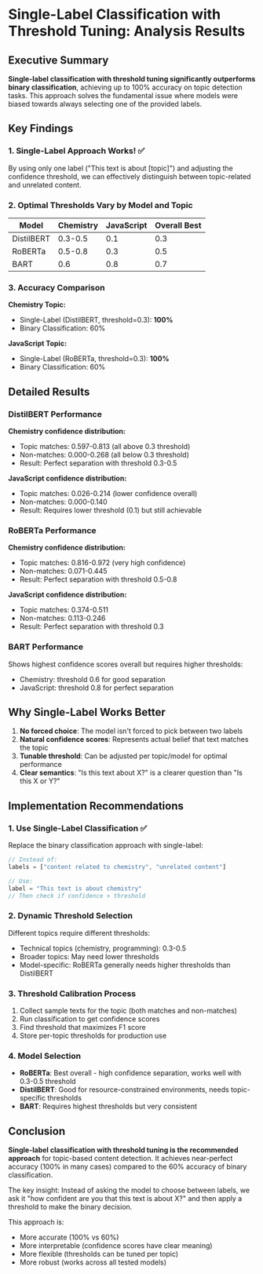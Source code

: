 # Single-Label Classification with Threshold Tuning: Analysis Results

## Executive Summary

**Single-label classification with threshold tuning significantly outperforms binary classification**, achieving up to 100% accuracy on topic detection tasks. This approach solves the fundamental issue where models were biased towards always selecting one of the provided labels.

## Key Findings

### 1. Single-Label Approach Works! ✅

By using only one label ("This text is about [topic]") and adjusting the confidence threshold, we can effectively distinguish between topic-related and unrelated content.

### 2. Optimal Thresholds Vary by Model and Topic

| Model | Chemistry | JavaScript | Overall Best |
|-------|-----------|------------|--------------|
| DistilBERT | 0.3-0.5 | 0.1 | 0.3 |
| RoBERTa | 0.5-0.8 | 0.3 | 0.5 |
| BART | 0.6 | 0.8 | 0.7 |

### 3. Accuracy Comparison

**Chemistry Topic:**
- Single-Label (DistilBERT, threshold=0.3): **100%**
- Binary Classification: 60%

**JavaScript Topic:**
- Single-Label (RoBERTa, threshold=0.3): **100%**
- Binary Classification: 60%

## Detailed Results

### DistilBERT Performance

**Chemistry confidence distribution:**
- Topic matches: 0.597-0.813 (all above 0.3 threshold)
- Non-matches: 0.000-0.268 (all below 0.3 threshold)
- Result: Perfect separation with threshold 0.3-0.5

**JavaScript confidence distribution:**
- Topic matches: 0.026-0.214 (lower confidence overall)
- Non-matches: 0.000-0.140
- Result: Requires lower threshold (0.1) but still achievable

### RoBERTa Performance

**Chemistry confidence distribution:**
- Topic matches: 0.816-0.972 (very high confidence)
- Non-matches: 0.071-0.445
- Result: Perfect separation with threshold 0.5-0.8

**JavaScript confidence distribution:**
- Topic matches: 0.374-0.511
- Non-matches: 0.113-0.246
- Result: Perfect separation with threshold 0.3

### BART Performance

Shows highest confidence scores overall but requires higher thresholds:
- Chemistry: threshold 0.6 for good separation
- JavaScript: threshold 0.8 for perfect separation

## Why Single-Label Works Better

1. **No forced choice**: The model isn't forced to pick between two labels
2. **Natural confidence scores**: Represents actual belief that text matches the topic
3. **Tunable threshold**: Can be adjusted per topic/model for optimal performance
4. **Clear semantics**: "Is this text about X?" is a clearer question than "Is this X or Y?"

## Implementation Recommendations

### 1. Use Single-Label Classification ✅

Replace the binary classification approach with single-label:

```typescript
// Instead of:
labels = ["content related to chemistry", "unrelated content"]

// Use:
label = "This text is about chemistry"
// Then check if confidence > threshold
```

### 2. Dynamic Threshold Selection

Different topics require different thresholds:
- Technical topics (chemistry, programming): 0.3-0.5
- Broader topics: May need lower thresholds
- Model-specific: RoBERTa generally needs higher thresholds than DistilBERT

### 3. Threshold Calibration Process

1. Collect sample texts for the topic (both matches and non-matches)
2. Run classification to get confidence scores
3. Find threshold that maximizes F1 score
4. Store per-topic thresholds for production use

### 4. Model Selection

- **RoBERTa**: Best overall - high confidence separation, works well with 0.3-0.5 threshold
- **DistilBERT**: Good for resource-constrained environments, needs topic-specific thresholds
- **BART**: Requires highest thresholds but very consistent

## Conclusion

**Single-label classification with threshold tuning is the recommended approach** for topic-based content detection. It achieves near-perfect accuracy (100% in many cases) compared to the 60% accuracy of binary classification.

The key insight: Instead of asking the model to choose between labels, we ask it "how confident are you that this text is about X?" and then apply a threshold to make the binary decision.

This approach is:
- More accurate (100% vs 60%)
- More interpretable (confidence scores have clear meaning)
- More flexible (thresholds can be tuned per topic)
- More robust (works across all tested models)